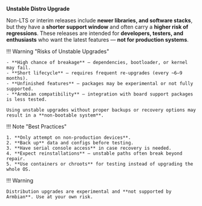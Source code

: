 **Unstable Distro Upgrade**

Non-LTS or interim releases include **newer libraries, and software stacks**, but they have a **shorter support window** and often carry a **higher risk of regressions**. These releases are intended for **developers, testers, and enthusiasts** who want the latest features — **not for production systems**.  

!!! Warning "Risks of Unstable Upgrades"

    - **High chance of breakage** – dependencies, bootloader, or kernel may fail.  
    - **Short lifecycle** – requires frequent re-upgrades (every ~6–9 months).  
    - **Unfinished features** – packages may be experimental or not fully supported.  
    - **Armbian compatibility** – integration with board support packages is less tested.  

    Using unstable upgrades without proper backups or recovery options may result in a **non-bootable system**.  

!!! Note "Best Practices"

    1. **Only attempt on non-production devices**.  
    2. **Back up** data and configs before testing.  
    3. **Have serial console access** in case recovery is needed.  
    4. **Expect reinstallations** – unstable paths often break beyond repair.  
    5. **Use containers or chroots** for testing instead of upgrading the whole OS.

!!! Warning

    Distribution upgrades are experimental and **not supported by Armbian**. Use at your own risk.

